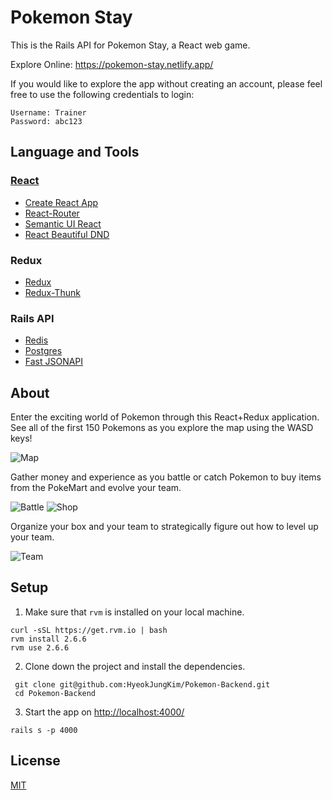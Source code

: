 # Pokemon Stay 
This is the Rails API for Pokemon Stay, a React web game.

Explore Online: <https://pokemon-stay.netlify.app/>  

If you would like to explore the app without creating an account, please feel free to use the following credentials to login:

```
Username: Trainer
Password: abc123
```

## Language and Tools

### [React](https://github.com/HyeokJungKim/Pokemon-Frontend) 
- [Create React App](https://github.com/facebook/create-react-app)
- [React-Router](https://reactrouter.com/)
- [Semantic UI React](https://react.semantic-ui.com/)
- [React Beautiful DND](https://github.com/atlassian/react-beautiful-dnd)

### Redux
- [Redux](https://redux.js.org/)
- [Redux-Thunk](https://github.com/reduxjs/redux-thunk)

### Rails API
- [Redis](https://github.com/redis-store/redis-rails)
- [Postgres](https://www.postgresql.org/)
- [Fast JSONAPI](https://github.com/Netflix/fast_jsonapi)

## About
Enter the exciting world of Pokemon through this React+Redux application. See all of the first 150 Pokemons as you explore the map using the WASD keys!

![Map](https://i.imgur.com/sE6LBmU.png)

Gather money and experience as you battle or catch Pokemon to buy items from the PokeMart and evolve your team.

![Battle](https://i.imgur.com/QC012q5.png)
![Shop](https://i.imgur.com/z1VesC9.png)

Organize your box and your team to strategically figure out how to level up your team.

![Team](https://i.imgur.com/Lyg2U5M.gif)

## Setup
1. Make sure that `rvm` is installed on your local machine.

```
curl -sSL https://get.rvm.io | bash
rvm install 2.6.6
rvm use 2.6.6
```

2. Clone down the project and install the dependencies.

```
 git clone git@github.com:HyeokJungKim/Pokemon-Backend.git
 cd Pokemon-Backend
```

3. Start the app on <http://localhost:4000/>
```
rails s -p 4000
```


## License
[MIT](https://choosealicense.com/licenses/mit/)
